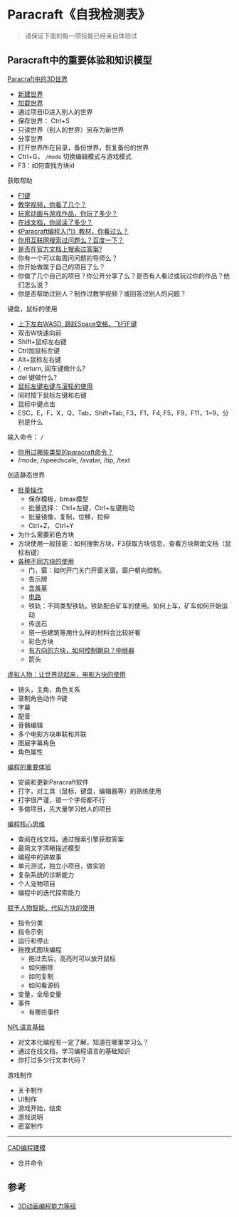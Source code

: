 # Paracraft《自我检测表》

> 请保证下面的每一项技能已经亲自体验过


## Paracraft中的重要体验和知识模型

[Paracraft中的3D世界](https://keepwork.com/official/docs/videos/new_user_video)
- [新建世界](https://api.keepwork.com/storage/v0/siteFiles/3726/raw#)
- [加载世界](https://api.keepwork.com/storage/v0/siteFiles/3731/raw#)
- 通过项目ID进入别人的世界
- 保存世界： Ctrl+S
- 只读世界（别人的世界）另存为新世界
- 分享世界
- 打开世界所在目录，备份世界，恢复备份的世界
- Ctrl+G， `/mode` 切换编辑模式与游戏模式
- F3：如何查找方块id

获取帮助
- [F1键](https://keepwork.com/official/tips/s1/1_205)
- [教学视频，你看了几个？](https://keepwork.com/official/docs/videoguide)
- [玩家动画与游戏作品，你玩了多少？](https://keepwork.com/explore?tab=pickedProjects)
- [在线文档，你阅读了多少？](https://keepwork.com/official/docs/index)
- [《Paracraft编程入门》教材，你看过么？](https://keepwork.com/official/docs/references/books)
- [你用互联网搜索过问题么？百度一下？](https://www.baidu.com/)
- [是否在官方文档上搜索过答案?](https://keepwork.com/official/docs/index)
- 你有一个可以每周问问题的导师么？
- 你开始做属于自己的项目了么？
- 你做了几个自己的项目？你公开分享了么？是否有人看过或玩过你的作品？他们怎么说？
- 你是否帮助过别人？制作过教学视频？或回答过别人的问题？

键盘，鼠标的使用
- [上下左右WASD, 跳跃Space空格，飞行F键](https://api.keepwork.com/storage/v0/siteFiles/3730/raw#)
- 双击W快速向前
- Shift+鼠标左右键
- Ctrl加鼠标左键
- Alt+鼠标左右键
- /, return, 回车键做什么?
- del 键做什么?
- [鼠标左键右键与滚轮的使用](https://api.keepwork.com/storage/v0/siteFiles/3728/raw#)
- 同时按下鼠标左键和右键
- 鼠标中键点击
- ESC，E，F，X，Q，Tab，Shift+Tab, F3，F1，F4, F5，F9，F11，1~9，分别是什么

输入命令： `/`
- [你用过哪些类型的paracraft命令？](https://keepwork.com/official/docs/references/commands)
- /mode, /speedscale, /avatar, /tip, /text

创造静态世界
- [批量操作](https://keepwork.com/official/docs/UserGuide/scene/batch_operation)
  - 保存模板，bmax模型
  - 批量选择： Ctrl+左键，Ctrl+左键拖动
  - 批量镜像，复制，位移，拉伸
  - Ctrl+Z， Ctrl+Y
- 为什么需要彩色方块
- 方块使用一般技能：如何搜索方块，F3获取方块信息，查看方块帮助文档（鼠标右键）
- [各种不同方块的使用](https://keepwork.com/official/docs/references/items)
  - 门，窗：如何开门关门开窗关窗。窗户朝向控制。
  - 告示牌
  - [含羞草](https://keepwork.com/official/paracraft/videos/vt_block_sensor)
  - [电路](https://keepwork.com/official/paracraft/videos/vt_circuit_1)
  - 铁轨：不同类型铁轨。铁轨配合矿车的使用。如何上车，矿车如何开始运动
  - 传送石
  - 搭一些建筑等用什么样的材料会比较好看
  - 彩色方块
  - [有方向的方块，如何控制朝向？中继器](https://keepwork.com/official/paracraft/videos/vt_circuit_3)
  - 箭头
  

[虚拟人物：让世界动起来，电影方块的使用](https://keepwork.com/official/docs/UserGuide/animation/movie_block)
- 镜头，主角，角色关系
- 录制角色动作 R键
- 字幕
- 配音
- 骨骼编辑
- 多个电影方块串联和并联
- 图层字幕角色
- 角色属性

[编程的重要体验](https://keepwork.com/official/docs/UserGuide/coding/codeblock1)
- 安装和更新Paracraft软件
- 打字，对工具（鼠标，键盘，编辑器等）的熟练使用
- 打字很严谨，错一个字母都不行
- 多做项目，先大量学习他人的项目

[编程核心思维]()
- 查阅在线文档，通过搜索引擎获取答案
- 最简文字清晰描述模型
- 编程中的讲故事
- 单元测试，独立小项目，做实验
- 复杂系统的诊断能力
- 个人宠物项目
- 编程中的迭代探索能力

[赋予人物智能，代码方块的使用](https://keepwork.com/official/docs/UserGuide/coding/codeblock2)
- 指令分类
- 指令示例
- 运行和停止
- 拖拽式图块编程
  - 拖过去后，高亮时可以放开鼠标
  - 如何删除
  - 如何复制
  - 如何看源码
- 变量，全局变量
- 事件
  - 有哪些事件

[NPL语言基础](https://keepwork.com/official/docs/NPL/syntax)
- 对文本化编程有一定了解，知道在哪里学习么？
- 通过在线文档，学习编程语言的基础知识
- 你打过多少行文本代码？

游戏制作
- 关卡制作
- UI制作
- 游戏开始，结束
- 游戏说明
- 密室制作

---

[CAD编程建模](https://keepwork.com/official/docs/CAD/intro)
- 合并命令


## 参考
- [3D动画编程能力等级](https://keepwork.com/official/docs/teach/lessons/skill_levels)
